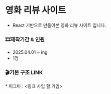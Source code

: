 # 영화 리뷰 사이트
* React 기반으로 만들어본 영화 리뷰 사이트 입니다.
### 🎞제작기간 & 인원
* 2025.04.01 ~ ing
* 1명
<h3>🎬기본 구조 LINK</h3>
* 피그마 : <링크 사입 할 거임>



